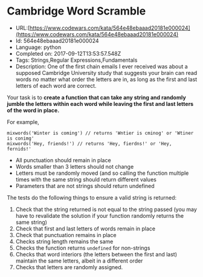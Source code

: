 # Cambridge Word Scramble

 - URL:[https://www.codewars.com/kata/564e48ebaaad20181e000024](https://www.codewars.com/kata/564e48ebaaad20181e000024)
 - Id: 564e48ebaaad20181e000024
 - Language: python
 - Completed on: 2017-09-12T13:53:57.548Z
 - Tags: Strings,Regular Expressions,Fundamentals
 - Description:
One of the first chain emails I ever received was about a supposed Cambridge  University study that suggests your brain can read words no matter what order the letters are in, as long as the first and last letters of each word are correct.

Your task is to **create a function that can take any string and randomly jumble the letters within each word while leaving the first and last letters of the word in place.**

For example,
    
    mixwords('Winter is coming') // returns 'Wntier is cminog' or 'Wtiner is conimg'
    mixwords('Hey, friends!') // returns 'Hey, fierdns!' or 'Hey, fernids!'

* All punctuation should remain in place
* Words smaller than 3 letters should not change
* Letters must be randomly moved (and so calling the function multiple times with the same string should return different values
* Parameters that are not strings should return undefined

The tests do the following things to ensure a valid string is returned:
    
1. Check that the string returned is not equal to the string passed (you may have to revalidate the solution if your function randomly returns the same string)
2. Check that first and last letters of words remain in place
3. Check that punctuation remains in place
4. Checks string length remains the same
5. Checks the function returns `undefined` for non-strings
6. Checks that word interiors (the letters between the first and last) maintain the same letters, albeit in a different order
7. Checks that letters are randomly assigned.
